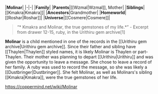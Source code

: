 |**Molinar**|
|-|-|
|**Family**|
|**Parents**|[[Wzmal\|Wzmal]], Mother|
|**Siblings**|[[Kmakra\|Kmakra]]|
|**Ancestors**|Grandmother|
|**Homeworld**|[[Roshar\|Roshar]]|
|**Universe**|[[Cosmere\|Cosmere]]|

>“* Kmakra and Molinar, the true gemstones of my life.*”
\- Excerpt from drawer 12-15, ruby, in the Urithiru gem archive[1]


**Molinar** is a child mentioned in one of the records in the [[Urithiru gem archive\|Urithiru gem archive]]. Since their father and sibling have [[Thaylen\|Thaylen]] styled names, it is likely Molinar is Thaylen or part-Thaylen.
Their mother was planning to depart [[Urithiru\|Urithiru]] and was given the opportunity to leave a message. She chose to leave a record of her family. A ruby was used to record the message, so she was likely a [[Dustbringer\|Dustbringer]].
She felt Molinar, as well as Molinars's sibling [[Kmakra\|Kmakra]], were the true gemstones of her life.



https://coppermind.net/wiki/Molinar